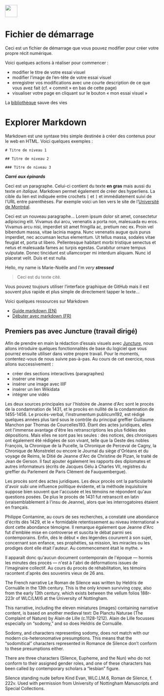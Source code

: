 <a href="https://juncture-digital.org"><img src="https://raw.githubusercontent.com/digitalArtHistory/recits-numeriques/main/images/btn_juncture.svg" style="height:40px"></a>

<param ve-config 
       title="depart" 
       banner="/images/ViennaDioscoridesFolio483vBirds.jpg" 
       layout="vertical">

# Fichier de démarrage

Ceci est un fichier de démarrage que vous pouvez modifier pour créer votre propre récit numérique.

Voici quelques actions à réaliser pour commencer :
- modifier le titre de votre essai visuel
- modifier l’image de l’en-tête de votre essai visuel
- enregistrer vos modifications avec une courte description de ce que vous avez fait (cf. « commit » en bas de cette page)
- visualiser votre page en cliquant sur le bouton « mon essai visuel »

La [bibliothèque](bib.umontreal.ca) sauve des vies

# Explorer Markdown

Markdown est une syntaxe très simple destinée à créer des contenus pour le web en HTML. Voici quelques exemples :

```
# Titre de niveau 1

## Titre de niveau 2

### Titre de niveau 3
```
***Carré aux épinards***


Ceci est un paragraphe. Celui-ci contient du texte **en gras** mais aussi du texte *en italique*. Markdown permet également de créer des hyperliens. La cible du lien est indiquée entre crochets `[` et `]` et immédiatement suivi de l’URL entre parenthèses. Par exemple voici un lien vers le site de l’[Université de Montréal](http://www.umontreal.ca).

Ceci est un nouveau paragraphe...  Lorem ipsum dolor sit amet, consectetur adipiscing elit. Vivamus dui arcu, venenatis a porta non, malesuada eu eros. Vivamus arcu nisi, imperdiet sit amet fringilla ac, pretium nec ex. Proin vel bibendum massa, vitae lacinia magna. Nunc venenatis augue quis purus imperdiet, nec accumsan lectus elementum. Ut tellus massa, sodales vitae feugiat et, porta ut libero. Pellentesque habitant morbi tristique senectus et netus et malesuada fames ac turpis egestas. Curabitur ornare tempus vulputate. Donec tincidunt est ullamcorper mi interdum aliquam. Nunc id placerat velit. Duis et est nulla. 

Hello, my name is Marie-Noëlle and I'm *very* ***stressed***

> Ceci est du texte cité.

Vous pouvez toujours utiliser l’interface graphique de GitHub mais il est souvent plus rapide et plus simple de directement tapper le texte...

Voici quelques ressources sur Markdown
- [Guide markdown (EN)](https://docs.github.com/en/get-started/writing-on-github/getting-started-with-writing-and-formatting-on-github/basic-writing-and-formatting-syntax)
- [Débuter avec markdown (FR)](https://programminghistorian.org/fr/lecons/debuter-avec-markdown)

## Premiers pas avec Juncture (travail dirigé)

Afin de prendre en main la rédaction d’essais visuels avec [Juncture](https://juncture-digital.org/), nous allons introduire quelques fonctionnalités de base du logiciel que vous pourrez ensuite utiliser dans votre propre travail. Pour le moments, contentez-vous de nous suivre pas-à-pas. Au cours de cet exercice, nous allons successivement :
- créer des sections interactives (paragraphes)
- insérer une image
- insérer une image avec IIIF
- insérer un lien Wikidata
- intégrer une vidéo



Les deux sources principales sur l'histoire de Jeanne d'Arc sont le procès de la condamnation de 1431, et le procès en nullité de la condamnation de 1455-1456. Le procès-verbal, l’instrumentum publicum192, est rédigé quelques années plus tard sous le contrôle du principal greffier Guillaume Manchon par Thomas de Courcelles193. Étant des actes juridiques, elles ont l'immense avantage d'être les retranscriptions les plus fidèles des dépositions. Mais elles ne sont pas les seules : des notices, des chroniques ont également été rédigées de son vivant, telle que la Geste des nobles François, la Chronique de la Pucelle, la Chronique de Perceval de Cagny, la Chronique de Monstrelet ou encore le Journal du siège d'Orléans et du voyage de Reims, le Ditié de Jeanne d'Arc de Christine de Pizan, le traité de Jean de Gerson. Il faut ajouter également les rapports des diplomates et autres informateurs (écrits de Jacques Gélu à Charles VII, registres du greffier du Parlement de Paris Clément de Fauquembergue).

<param ve-image
    manifest="https://gallica.bnf.fr/iiif/ark:/12148/btv1b525033083/manifest.json" seq="207"
/>


Les procès sont des actes juridiques. Les deux procès ont la particularité d'avoir subi une influence politique évidente, et la méthode inquisitoire suppose bien souvent que l'accusée et les témoins ne répondent qu'aux questions posées. De plus le procès de 1431 fut retranscrit en latin (vraisemblablement à l'insu de Jeanne), alors que les interrogatoires étaient en français.

Philippe Contamine, au cours de ses recherches, a constaté une abondance d'écrits dès 1429, et le « formidable retentissement au niveau international » dont cette abondance témoigne. Il remarque également que Jeanne d'Arc fut d'emblée mise en controverse et suscita le débat parmi ses contemporains. Enfin, dès le début « des légendes coururent à son sujet, concernant son enfance, ses prophéties, sa mission, les miracles ou les prodiges dont elle était l'auteur. Au commencement était le mythe. »

Il apparaît donc qu'aucun document contemporain de l'époque — hormis les minutes des procès — n'est à l'abri de déformations issues de l'imaginaire collectif. Au cours du procès de réhabilitation, les témoins racontent d'après des souvenirs vieux de 26 ans.



The French narrative Le Roman de Silence was written by Heldris de Cornuälle in the 13th century. This is the only known surviving copy, also from the early 13th century, which exists between the vellum folios 188r-223r of WLC/LM/6 at the University of Nottingham.

This narrative, including the eleven miniatures (images) containing narrative content, is based on another medieval text: De Planctu Naturae (The Complaint of Nature) by Alain de Lille (c.1128-1212). Alain de Lille focusses especially on “sodomy,” and so does Heldris de Cornuälle.

Sodomy, and characters representing sodomy, does not match with our modern cis-heteronomative presumptions. This means that the “sodomitical” characters represented in Romance de Silence don’t conform to these presumptions either.

There are three characters (Silence, Eupheme, and the Nun) who do not conform to their assigned gender roles, and one of these characters has been called by contemporary scholars a “lesbian” figure.
<param ve-graphic url="https://www.queerarthistory.com/wp-content/uploads/2020/07/WLC-LM-6_folio-222v-1406x2048.jpg" title="" />

 Silence standing nude before Kind Evan, WLC.LM.6, Roman de Silence, f. 222v. Used with permission from University of Nottingham Manuscripts and Special Collections.

